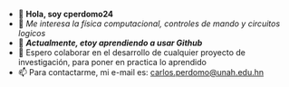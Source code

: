 - 👋 **Hola, soy cperdomo24**
- 👀 *Me interesa la física computacional, controles de mando y circuitos logicos*
- 🌱 ***Actualmente, etoy aprendiendo a usar Github***
- 💞️ Espero colaborar en el desarrollo de cualquier proyecto de investigación, para poner en practica lo aprendido
- 📫 Para contactarme, mi e-mail es: carlos.perdomo@unah.edu.hn

<!---
cperdomo24/cperdomo24 is a ✨ special ✨ repository because its `README.md` (this file) appears on your GitHub profile.
You can click the Preview link to take a look at your changes.
--->

